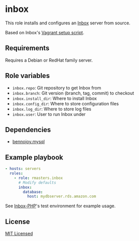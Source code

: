 # inbox

This role installs and configures an [Inbox][inbox-web] server from source.

Based on Inbox's [Vagrant setup script][inbox-setup].

## Requirements

Requires a Debian or RedHat family server.

## Role variables

*   `inbox.repo`: Git repository to get Inbox from
*   `inbox.branch`: Git version (branch, tag, commit) to checkout
*   `inbox.install_dir`: Where to install Inbox
*   `inbox.config_dir`: Where to store configuration files
*   `inbox.log_dir`: Where to store log files
*   `inbox.user`: User to run Inbox under

## Dependencies

-   [bennojoy.mysql](https://galaxy.ansible.com/list#/roles/1)

## Example playbook

```yaml
- hosts: servers
  roles:
    - role: rmasters.inbox
      # Modify defaults
      inbox:
        database:
          host: mydbserver.rds.amazon.com
```

See [Inbox-PHP][inbox-php-test-env]'s test environment for example usage.

## License

[MIT Licensed](LICENSE)

[inbox-web]: http://inboxapp.com/
[inbox-setup]: https://github.com/inboxapp/inbox/blob/master/setup.sh
[inbox-php-test-env]: https://github.com/rmasters/inbox-php/blob/master/tests/env
